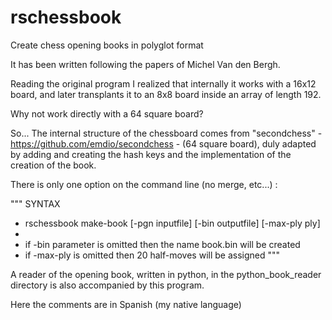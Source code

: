 # rschessbook
Create chess opening books in polyglot format

It has been written following the papers of Michel Van den Bergh.

Reading the original program I realized that internally it works with a 16x12 board, 
and later transplants it to an 8x8 board inside an array of length 192. 

Why not work directly with a 64 square board?

So... The internal structure of the chessboard comes from "secondchess" - 
https://github.com/emdio/secondchess - (64 square board), 
duly adapted by adding and creating the hash keys and the implementation of 
the creation of the book.

There is only one option on the command line (no merge, etc...) :

"""
SYNTAX
* rschessbook make-book [-pgn inputfile] [-bin outputfile] [-max-ply ply]
*
* if -bin parameter is omitted then the name book.bin will be created
* if -max-ply is omitted then 20 half-moves will be assigned
"""

A reader of the opening book, written in python, in the python_book_reader 
directory is also accompanied by this program. 

Here the comments are in Spanish (my native language)
